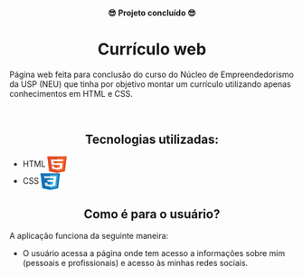 <h4 align="center"> 
     😎 Projeto concluído 😎
</h4>
<h1 align="center"> Currículo web </h1>
<p>Página web feita para conclusão do curso do Núcleo de Empreendedorismo da USP (NEU) que tinha por objetivo montar um currículo utilizando apenas conhecimentos em HTML e CSS.</p>

<div style="display: inline_block"><br>
  <h2 align="center"> Tecnologias utilizadas:</h2>
<ul>
  <li>HTML<img align="center" alt="Bruno-HTML" height="30" width="40" src="https://raw.githubusercontent.com/devicons/devicon/master/icons/html5/html5-original.svg"></li>
  <li>CSS<img align="center" alt="Bruno-CSS" height="30" width="40" src="https://raw.githubusercontent.com/devicons/devicon/master/icons/css3/css3-original.svg"></li>
</ul>
</div>

<h2 align="center"> Como é para o usuário?</h2>
  <p> A aplicação funciona da seguinte maneira: </p>
<ul> 
  <li>O usuário acessa a página onde tem acesso a informações sobre mim (pessoais e profissionais) e acesso às minhas redes sociais.</li>
</ul>
